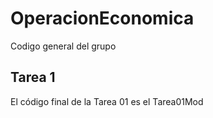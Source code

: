 # OperacionEconomica
Codigo general del grupo

## Tarea 1
El código final de la Tarea 01 es el Tarea01Mod
